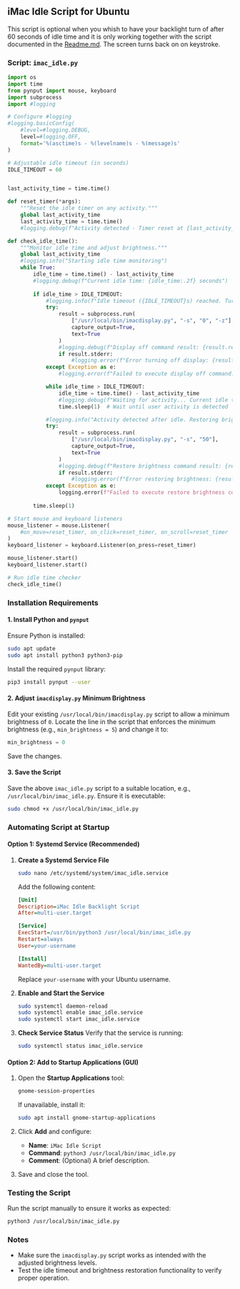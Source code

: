## iMac Idle Script for Ubuntu
This script is optional when you whish to have your backlight turn of after 60 seconds of idle time and it is only working together with the script documented in the [Readme.md](Readme.md).
The screen turns back on on keystroke.

### **Script: `imac_idle.py`**
```python
import os
import time
from pynput import mouse, keyboard
import subprocess
import #logging

# Configure #logging
#logging.basicConfig(
    #level=#logging.DEBUG,
    level=#logging.OFF,
    format='%(asctime)s - %(levelname)s - %(message)s'
)

# Adjustable idle timeout (in seconds)
IDLE_TIMEOUT = 60


last_activity_time = time.time()

def reset_timer(*args):
    """Reset the idle timer on any activity."""
    global last_activity_time
    last_activity_time = time.time()
    #logging.debug(f"Activity detected - Timer reset at {last_activity_time}")

def check_idle_time():
    """Monitor idle time and adjust brightness."""
    global last_activity_time
    #logging.info("Starting idle time monitoring")
    while True:
        idle_time = time.time() - last_activity_time
        #logging.debug(f"Current idle time: {idle_time:.2f} seconds")
        
        if idle_time > IDLE_TIMEOUT:
            #logging.info(f"Idle timeout ({IDLE_TIMEOUT}s) reached. Turning off display...")
            try:
                result = subprocess.run(
                    ["/usr/local/bin/imacdisplay.py", "-s", "0", "-z"],
                    capture_output=True,
                    text=True
                )
                #logging.debug(f"Display off command result: {result.returncode}")
                if result.stderr:
                    #logging.error(f"Error turning off display: {result.stderr}")
            except Exception as e:
                #logging.error(f"Failed to execute display off command: {str(e)}")

            while idle_time > IDLE_TIMEOUT:
                idle_time = time.time() - last_activity_time
                #logging.debug(f"Waiting for activity... Current idle time: {idle_time:.2f}")
                time.sleep(1)  # Wait until user activity is detected

            #logging.info("Activity detected after idle. Restoring brightness...")
            try:
                result = subprocess.run(
                    ["/usr/local/bin/imacdisplay.py", "-s", "50"],
                    capture_output=True,
                    text=True
                )
                #logging.debug(f"Restore brightness command result: {result.returncode}")
                if result.stderr:
                    #logging.error(f"Error restoring brightness: {result.stderr}")
            except Exception as e:
                logging.error(f"Failed to execute restore brightness command: {str(e)}")
        
        time.sleep(1)

# Start mouse and keyboard listeners
mouse_listener = mouse.Listener(
    #on_move=reset_timer, on_click=reset_timer, on_scroll=reset_timer
)
keyboard_listener = keyboard.Listener(on_press=reset_timer)

mouse_listener.start()
keyboard_listener.start()

# Run idle time checker
check_idle_time()
```

### **Installation Requirements**

#### **1. Install Python and `pynput`**
Ensure Python is installed:
```bash
sudo apt update
sudo apt install python3 python3-pip
```

Install the required `pynput` library:
```bash
pip3 install pynput --user
```

#### **2. Adjust `imacdisplay.py` Minimum Brightness**
Edit your existing `/usr/local/bin/imacdisplay.py` script to allow a minimum brightness of `0`. Locate the line in the script that enforces the minimum brightness (e.g., `min_brightness = 5`) and change it to:
```python
min_brightness = 0
```
Save the changes.

#### **3. Save the Script**
Save the above `imac_idle.py` script to a suitable location, e.g., `/usr/local/bin/imac_idle.py`. Ensure it is executable:
```bash
sudo chmod +x /usr/local/bin/imac_idle.py
```

### **Automating Script at Startup**

#### **Option 1: Systemd Service (Recommended)**

1. **Create a Systemd Service File**
   ```bash
   sudo nano /etc/systemd/system/imac_idle.service
   ```

   Add the following content:
   ```ini
   [Unit]
   Description=iMac Idle Backlight Script
   After=multi-user.target

   [Service]
   ExecStart=/usr/bin/python3 /usr/local/bin/imac_idle.py
   Restart=always
   User=your-username

   [Install]
   WantedBy=multi-user.target
   ```
   Replace `your-username` with your Ubuntu username.

2. **Enable and Start the Service**
   ```bash
   sudo systemctl daemon-reload
   sudo systemctl enable imac_idle.service
   sudo systemctl start imac_idle.service
   ```

3. **Check Service Status**
   Verify that the service is running:
   ```bash
   sudo systemctl status imac_idle.service
   ```

#### **Option 2: Add to Startup Applications (GUI)**

1. Open the **Startup Applications** tool:
   ```bash
   gnome-session-properties
   ```
   If unavailable, install it:
   ```bash
   sudo apt install gnome-startup-applications
   ```

2. Click **Add** and configure:
   - **Name**: `iMac Idle Script`
   - **Command**: `python3 /usr/local/bin/imac_idle.py`
   - **Comment**: (Optional) A brief description.

3. Save and close the tool.

### **Testing the Script**
Run the script manually to ensure it works as expected:
```bash
python3 /usr/local/bin/imac_idle.py
```

### **Notes**
- Make sure the `imacdisplay.py` script works as intended with the adjusted brightness levels.
- Test the idle timeout and brightness restoration functionality to verify proper operation.

